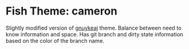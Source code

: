 # Fish Theme: cameron

Slightly modified version of [gnuykeaj](https://github.com/oh-my-fish/theme-gnuykeaj) theme. Balance between need to know information and space. Has git branch and dirty state information based on the color of the branch name.
